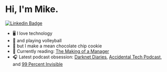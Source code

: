 # Hi, I'm Mike.

[![Linkedin Badge](https://img.shields.io/badge/-LinkedIn-0e76a8?style=flat-square&logo=Linkedin&logoColor=white)](https://linkedin.com/in/michaeltanaka)

* :desktop_computer: I love technology
* :volleyball: and playing volleyball
* :cookie: but I make a mean chocolate chip cookie
* :book: Currently reading: [The Making of a Manager](https://www.amazon.com/Making-Manager-What-Everyone-Looks/dp/0735219567)
* :headphones: Latest podcast obsession: [Darknet Diaries](https://darknetdiaries.com/), [Accidental Tech Podcast](https://atp.fm), and [99 Percent Invisible](https://99percentinvisible.org/)
